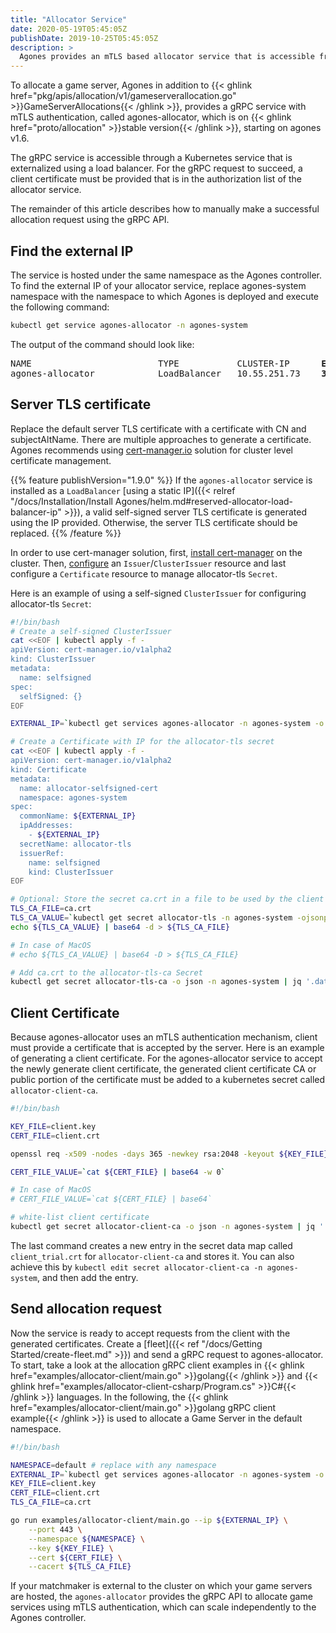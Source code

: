 ```yaml
---
title: "Allocator Service"
date: 2020-05-19T05:45:05Z
publishDate: 2019-10-25T05:45:05Z
description: >
  Agones provides an mTLS based allocator service that is accessible from outside the cluster using a load balancer. The service is deployed and scales independent to Agones controller.
---
```


To allocate a game server, Agones in addition to {{< ghlink href="pkg/apis/allocation/v1/gameserverallocation.go" >}}GameServerAllocations{{< /ghlink >}}, provides a gRPC service with mTLS authentication, called agones-allocator, which is on {{< ghlink href="proto/allocation" >}}stable version{{< /ghlink >}}, starting on agones v1.6.

The gRPC service is accessible through a Kubernetes service that is externalized using a load balancer. For the gRPC request to succeed, a client certificate must be provided that is in the authorization list of the allocator service.

The remainder of this article describes how to manually make a successful allocation request using the gRPC API.

## Find the external IP

The service is hosted under the same namespace as the Agones controller. To find the external IP of your allocator service, replace agones-system namespace with the namespace to which Agones is deployed and execute the following command:

```bash
kubectl get service agones-allocator -n agones-system
```

The output of the command should look like:

<pre>
NAME                        TYPE           CLUSTER-IP      <b>EXTERNAL-IP</b>     PORT(S)            AGE
agones-allocator            LoadBalancer   10.55.251.73    <b>34.82.195.204</b>   443:30250/TCP      7d22h
</pre>

## Server TLS certificate

Replace the default server TLS certificate with a certificate with CN and subjectAltName. There are multiple approaches to generate a certificate. Agones recommends using [cert-manager.io](https://cert-manager.io/) solution for cluster level certificate management.

{{% feature publishVersion="1.9.0" %}}
If the `agones-allocator` service is installed as a `LoadBalancer` [using a static IP]({{< relref "/docs/Installation/Install Agones/helm.md#reserved-allocator-load-balancer-ip" >}}), a valid self-signed server TLS certificate is generated using the IP provided. Otherwise, the server TLS certificate should be replaced.
{{% /feature %}}

In order to use cert-manager solution, first, [install cert-manager](https://cert-manager.io/docs/installation/kubernetes/) on the cluster. Then, [configure](https://cert-manager.io/docs/configuration/) an `Issuer`/`ClusterIssuer` resource and last configure a `Certificate` resource to manage allocator-tls `Secret`.

Here is an example of using a self-signed `ClusterIssuer` for configuring allocator-tls `Secret`:

```bash
#!/bin/bash
# Create a self-signed ClusterIssuer
cat <<EOF | kubectl apply -f -
apiVersion: cert-manager.io/v1alpha2
kind: ClusterIssuer
metadata:
  name: selfsigned
spec:
  selfSigned: {}
EOF

EXTERNAL_IP=`kubectl get services agones-allocator -n agones-system -o jsonpath='{.status.loadBalancer.ingress[0].ip}'`

# Create a Certificate with IP for the allocator-tls secret
cat <<EOF | kubectl apply -f -
apiVersion: cert-manager.io/v1alpha2
kind: Certificate
metadata:
  name: allocator-selfsigned-cert
  namespace: agones-system
spec:
  commonName: ${EXTERNAL_IP}
  ipAddresses:
    - ${EXTERNAL_IP}
  secretName: allocator-tls
  issuerRef:
    name: selfsigned
    kind: ClusterIssuer
EOF

# Optional: Store the secret ca.crt in a file to be used by the client for the server authentication
TLS_CA_FILE=ca.crt
TLS_CA_VALUE=`kubectl get secret allocator-tls -n agones-system -ojsonpath='{.data.ca\.crt}'`
echo ${TLS_CA_VALUE} | base64 -d > ${TLS_CA_FILE}

# In case of MacOS
# echo ${TLS_CA_VALUE} | base64 -D > ${TLS_CA_FILE}

# Add ca.crt to the allocator-tls-ca Secret
kubectl get secret allocator-tls-ca -o json -n agones-system | jq '.data["tls-ca.crt"]="'${TLS_CA_VALUE}'"' | kubectl apply -f -
```

## Client Certificate

Because agones-allocator uses an mTLS authentication mechanism, client must provide a certificate that is accepted by the server. Here is an example of generating a client certificate. For the agones-allocator service to accept the newly generate client certificate, the generated client certificate CA or public portion of the certificate must be added to a kubernetes secret called `allocator-client-ca`.

```bash
#!/bin/bash

KEY_FILE=client.key
CERT_FILE=client.crt

openssl req -x509 -nodes -days 365 -newkey rsa:2048 -keyout ${KEY_FILE} -out ${CERT_FILE}

CERT_FILE_VALUE=`cat ${CERT_FILE} | base64 -w 0`

# In case of MacOS
# CERT_FILE_VALUE=`cat ${CERT_FILE} | base64`

# white-list client certificate
kubectl get secret allocator-client-ca -o json -n agones-system | jq '.data["client_trial.crt"]="'${CERT_FILE_VALUE}'"' | kubectl apply -f -
```

The last command creates a new entry in the secret data map called `client_trial.crt` for `allocator-client-ca` and stores it. You can also achieve this by `kubectl edit secret allocator-client-ca -n agones-system`, and then add the entry.

## Send allocation request

Now the service is ready to accept requests from the client with the generated certificates. Create a [fleet]({{< ref "/docs/Getting Started/create-fleet.md" >}}) and send a gRPC request to agones-allocator. To start, take a look at the allocation gRPC client examples in {{< ghlink href="examples/allocator-client/main.go" >}}golang{{< /ghlink >}} and {{< ghlink href="examples/allocator-client-csharp/Program.cs" >}}C#{{< /ghlink >}} languages. In the following, the {{< ghlink href="examples/allocator-client/main.go" >}}golang gRPC client example{{< /ghlink >}} is used to allocate a Game Server in the default namespace.

```bash
#!/bin/bash

NAMESPACE=default # replace with any namespace
EXTERNAL_IP=`kubectl get services agones-allocator -n agones-system -o jsonpath='{.status.loadBalancer.ingress[0].ip}'`
KEY_FILE=client.key
CERT_FILE=client.crt
TLS_CA_FILE=ca.crt

go run examples/allocator-client/main.go --ip ${EXTERNAL_IP} \
    --port 443 \
    --namespace ${NAMESPACE} \
    --key ${KEY_FILE} \
    --cert ${CERT_FILE} \
    --cacert ${TLS_CA_FILE}
```

If your matchmaker is external to the cluster on which your game servers are hosted, the `agones-allocator` provides the gRPC API to allocate game services using mTLS authentication, which can scale independently to the Agones controller.

